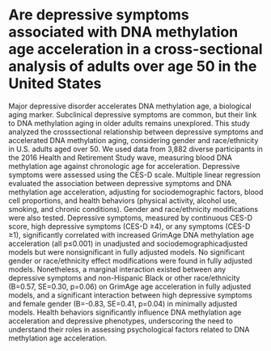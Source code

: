 # Are depressive symptoms associated with DNA methylation age acceleration in a cross-sectional analysis of adults over age 50 in the United States

Major depressive disorder accelerates DNA methylation age, a biological aging marker. Subclinical depressive symptoms are common, but their link to DNA
methylation aging in older adults remains unexplored. This study analyzed the crosssectional
relationship between depressive symptoms and accelerated DNA methylation
aging, considering gender and race/ethnicity in U.S. adults aged over 50. We used
data from 3,882 diverse participants in the 2016 Health and Retirement Study wave,
measuring blood DNA methylation age against chronologic age for acceleration.
Depressive symptoms were assessed using the CES-D scale. Multiple linear
regression evaluated the association between depressive symptoms and DNA
methylation age acceleration, adjusting for sociodemographic factors, blood cell
proportions, and health behaviors (physical activity, alcohol use, smoking, and chronic
conditions). Gender and race/ethnicity modifications were also tested. Depressive
symptoms, measured by continuous CES-D score, high depressive symptoms (CES-D
≥4), or any symptoms (CES-D ≥1), significantly correlated with increased GrimAge
DNA methylation age acceleration (all p≤0.001) in unadjusted and sociodemographicadjusted
models but were nonsignificant in fully adjusted models. No significant gender
or race/ethnicity effect modifications were found in fully adjusted models. Nonetheless,
a marginal interaction existed between any depressive symptoms and non-Hispanic
Black or other race/ethnicity (B=0.57, SE=0.30, p=0.06) on GrimAge age acceleration
in fully adjusted models, and a significant interaction between high depressive
symptoms and female gender (B=-0.83, SE=0.41, p=0.04) in minimally adjusted
models. Health behaviors significantly influence DNA methylation age acceleration and
depressive phenotypes, underscoring the need to understand their roles in assessing
psychological factors related to DNA methylation age acceleration.
